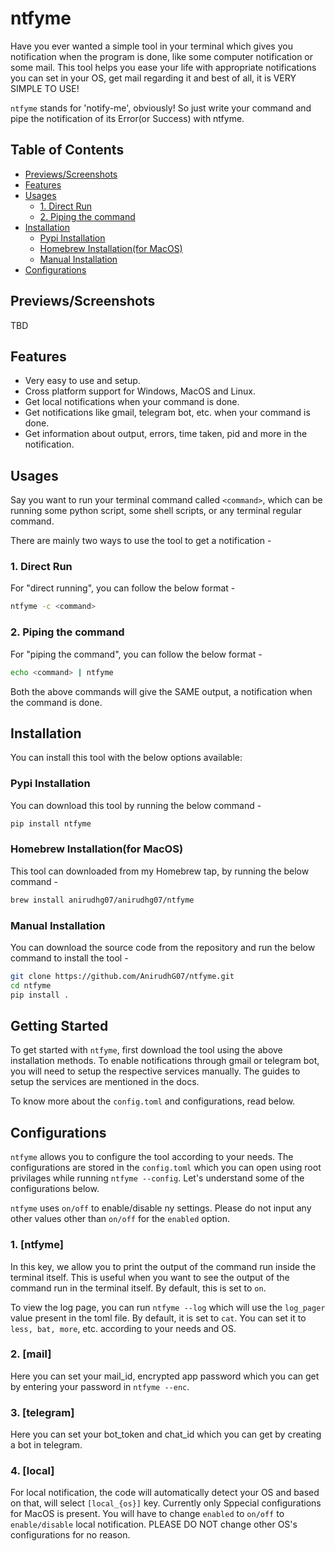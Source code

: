 # ntfyme

Have you ever wanted a simple tool in your terminal which gives you notification when the program is done, like some computer notification or some mail.
This tool helps you ease your life with appropriate notifications you can set in your OS, get mail regarding it and best of all, it is VERY SIMPLE TO USE!
<br>

`ntfyme` stands for 'notify-me', obviously! So just write your command and pipe the notification of its Error(or Success) with ntfyme.

## Table of Contents

- [Previews/Screenshots](#previewsscreenshots)
- [Features](#features)
- [Usages](#usages)
  - [1. Direct Run](#1-direct-run)
  - [2. Piping the command](#2-piping-the-command)
- [Installation](#installation)
  - [Pypi Installation](#pypi-installation)
  - [Homebrew Installation(for MacOS)](#homebrew-installationfor-macos)
  - [Manual Installation](#manual-installation)
- [Configurations](#configurations)

## Previews/Screenshots

TBD

## Features

- Very easy to use and setup.
- Cross platform support for Windows, MacOS and Linux.
- Get local notifications when your command is done.
- Get notifications like gmail, telegram bot, etc. when your command is done.
- Get information about output, errors, time taken, pid and more in the notification.

## Usages

Say you want to run your terminal command called `<command>`, which can be running some python script, some shell scripts, or any terminal regular command.

There are mainly two ways to use the tool to get a notification -

### 1. Direct Run

For "direct running", you can follow the below format -

```bash
ntfyme -c <command>
```

### 2. Piping the command

For "piping the command", you can follow the below format -

```bash
echo <command> | ntfyme
```

Both the above commands will give the SAME output, a notification when the command is done.

## Installation

You can install this tool with the below options available:

### Pypi Installation

You can download this tool by running the below command -

```bash
pip install ntfyme
```

### Homebrew Installation(for MacOS)

This tool can downloaded from my Homebrew tap, by running the below command -

```bash
brew install anirudhg07/anirudhg07/ntfyme
```

### Manual Installation

You can download the source code from the repository and run the below command to install the tool -

```bash
git clone https://github.com/AnirudhG07/ntfyme.git
cd ntfyme
pip install .
```

## Getting Started

To get started with `ntfyme`, first download the tool using the above installation methods. To enable notifications through gmail or telegram bot, you will need to setup the respective services manually. The guides to setup the services are mentioned in the docs.

To know more about the `config.toml` and configurations, read below.

## Configurations

`ntfyme` allows you to configure the tool according to your needs. The configurations are stored in the `config.toml` which you can open using root privilages while running `ntfyme --config`. Let's understand some of the configurations below.

`ntfyme` uses `on/off` to enable/disable ny settings. Please do not input any other values other than `on/off` for the `enabled` option.

### 1. \[ntfyme\]

In this key, we allow you to print the output of the command run inside the terminal itself. This is useful when you want to see the output of the command run in the terminal itself. By default, this is set to `on`.

To view the log page, you can run `ntfyme --log` which will use the `log_pager` value present in the toml file. By default, it is set to `cat`. You can set it to `less, bat, more`, etc. according to your needs and OS.

### 2. \[mail\]

Here you can set your mail_id, encrypted app password which you can get by entering your password in `ntfyme --enc`.

### 3. \[telegram\]

Here you can set your bot_token and chat_id which you can get by creating a bot in telegram.

### 4. \[local\]

For local notification, the code will automatically detect your OS and based on that, will select `[local_{os}]` key. Currently only Sppecial configurations for MacOS is present. You will have to change `enabled` to `on/off` to `enable/disable` local notification.
PLEASE DO NOT change other OS's configurations for no reason.
